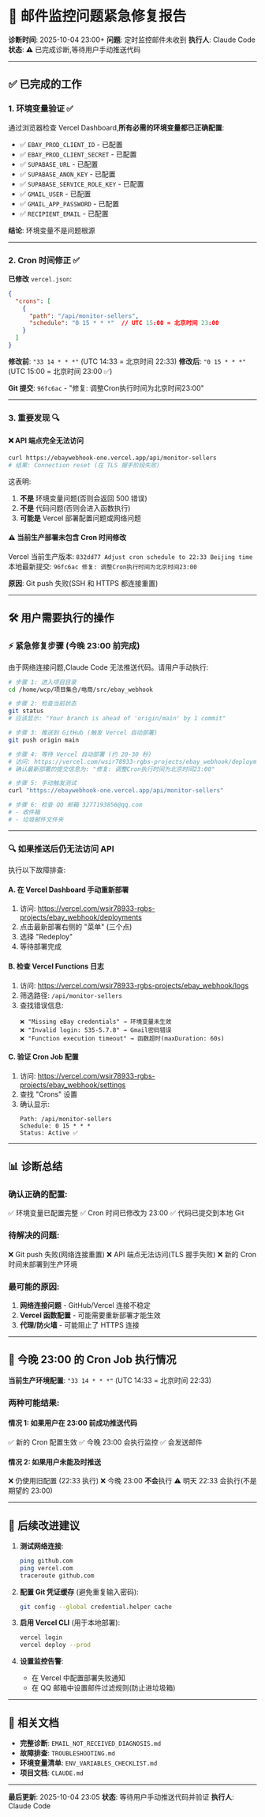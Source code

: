 # 🚨 邮件监控问题紧急修复报告

**诊断时间**: 2025-10-04 23:00+
**问题**: 定时监控邮件未收到
**执行人**: Claude Code
**状态**: ⚠️ 已完成诊断,等待用户手动推送代码

---

## ✅ 已完成的工作

### 1. 环境变量验证 ✅
通过浏览器检查 Vercel Dashboard,**所有必需的环境变量都已正确配置**:
- ✅ `EBAY_PROD_CLIENT_ID` - 已配置
- ✅ `EBAY_PROD_CLIENT_SECRET` - 已配置
- ✅ `SUPABASE_URL` - 已配置
- ✅ `SUPABASE_ANON_KEY` - 已配置
- ✅ `SUPABASE_SERVICE_ROLE_KEY` - 已配置
- ✅ `GMAIL_USER` - 已配置
- ✅ `GMAIL_APP_PASSWORD` - 已配置
- ✅ `RECIPIENT_EMAIL` - 已配置

**结论**: 环境变量不是问题根源

---

### 2. Cron 时间修正 ✅
**已修改** `vercel.json`:
```json
{
  "crons": [
    {
      "path": "/api/monitor-sellers",
      "schedule": "0 15 * * *"  // UTC 15:00 = 北京时间 23:00
    }
  ]
}
```

**修改前**: `"33 14 * * *"` (UTC 14:33 = 北京时间 22:33)
**修改后**: `"0 15 * * *"` (UTC 15:00 = 北京时间 23:00 ✅)

**Git 提交**: `96fc6ac` - "修复: 调整Cron执行时间为北京时间23:00"

---

### 3. 重要发现 🔍

#### ❌ **API 端点完全无法访问**
```bash
curl https://ebaywebhook-one.vercel.app/api/monitor-sellers
# 结果: Connection reset (在 TLS 握手阶段失败)
```

这表明:
1. **不是** 环境变量问题(否则会返回 500 错误)
2. **不是** 代码问题(否则会进入函数执行)
3. **可能是** Vercel 部署配置问题或网络问题

#### ⚠️ **当前生产部署未包含 Cron 时间修改**
Vercel 当前生产版本: `832dd77 Adjust cron schedule to 22:33 Beijing time`
本地最新提交: `96fc6ac 修复: 调整Cron执行时间为北京时间23:00`

**原因**: Git push 失败(SSH 和 HTTPS 都连接重置)

---

## 🛠️ 用户需要执行的操作

### ⚡ 紧急修复步骤 (今晚 23:00 前完成)

由于网络连接问题,Claude Code 无法推送代码。请用户手动执行:

```bash
# 步骤 1: 进入项目目录
cd /home/wcp/项目集合/电商/src/ebay_webhook

# 步骤 2: 检查当前状态
git status
# 应该显示: "Your branch is ahead of 'origin/main' by 1 commit"

# 步骤 3: 推送到 GitHub (触发 Vercel 自动部署)
git push origin main

# 步骤 4: 等待 Vercel 自动部署 (约 20-30 秒)
# 访问: https://vercel.com/wsir78933-rgbs-projects/ebay_webhook/deployments
# 确认最新部署的提交信息为: "修复: 调整Cron执行时间为北京时间23:00"

# 步骤 5: 手动触发测试
curl "https://ebaywebhook-one.vercel.app/api/monitor-sellers"

# 步骤 6: 检查 QQ 邮箱 3277193856@qq.com
# - 收件箱
# - 垃圾邮件文件夹
```

---

### 🔍 如果推送后仍无法访问 API

执行以下故障排查:

#### A. 在 Vercel Dashboard 手动重新部署

1. 访问: https://vercel.com/wsir78933-rgbs-projects/ebay_webhook/deployments
2. 点击最新部署右侧的 "菜单" (三个点)
3. 选择 "Redeploy"
4. 等待部署完成

#### B. 检查 Vercel Functions 日志

1. 访问: https://vercel.com/wsir78933-rgbs-projects/ebay_webhook/logs
2. 筛选路径: `/api/monitor-sellers`
3. 查找错误信息:
   ```
   ❌ "Missing eBay credentials" → 环境变量未生效
   ❌ "Invalid login: 535-5.7.8" → Gmail密码错误
   ❌ "Function execution timeout" → 函数超时(maxDuration: 60s)
   ```

#### C. 验证 Cron Job 配置

1. 访问: https://vercel.com/wsir78933-rgbs-projects/ebay_webhook/settings
2. 查找 "Crons" 设置
3. 确认显示:
   ```
   Path: /api/monitor-sellers
   Schedule: 0 15 * * *
   Status: Active ✅
   ```

---

## 📊 诊断总结

### 确认正确的配置:
✅ 环境变量已配置完整
✅ Cron 时间已修改为 23:00
✅ 代码已提交到本地 Git

### 待解决的问题:
❌ Git push 失败(网络连接重置)
❌ API 端点无法访问(TLS 握手失败)
❌ 新的 Cron 时间未部署到生产环境

### 最可能的原因:
1. **网络连接问题** - GitHub/Vercel 连接不稳定
2. **Vercel 函数配置** - 可能需要重新部署才能生效
3. **代理/防火墙** - 可能阻止了 HTTPS 连接

---

## 🎯 今晚 23:00 的 Cron Job 执行情况

**当前生产环境配置**: `"33 14 * * *"` (UTC 14:33 = 北京时间 22:33)

### 两种可能结果:

#### 情况 1: 如果用户在 23:00 前成功推送代码
✅ 新的 Cron 配置生效
✅ 今晚 23:00 会执行监控
✅ 会发送邮件

#### 情况 2: 如果用户未能及时推送
❌ 仍使用旧配置 (22:33 执行)
❌ 今晚 23:00 **不会**执行
⚠️ 明天 22:33 会执行(不是期望的 23:00)

---

## 📝 后续改进建议

1. **测试网络连接**:
   ```bash
   ping github.com
   ping vercel.com
   traceroute github.com
   ```

2. **配置 Git 凭证缓存** (避免重复输入密码):
   ```bash
   git config --global credential.helper cache
   ```

3. **启用 Vercel CLI** (用于本地部署):
   ```bash
   vercel login
   vercel deploy --prod
   ```

4. **设置监控告警**:
   - 在 Vercel 中配置部署失败通知
   - 在 QQ 邮箱中设置邮件过滤规则(防止进垃圾箱)

---

## 🔗 相关文档

- **完整诊断**: `EMAIL_NOT_RECEIVED_DIAGNOSIS.md`
- **故障排查**: `TROUBLESHOOTING.md`
- **环境变量清单**: `ENV_VARIABLES_CHECKLIST.md`
- **项目文档**: `CLAUDE.md`

---

**最后更新**: 2025-10-04 23:05
**状态**: 等待用户手动推送代码并验证
**执行人**: Claude Code
